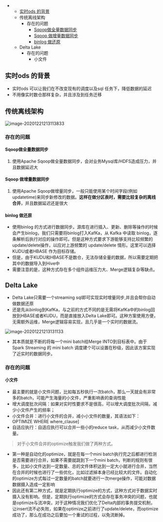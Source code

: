 - - [实时ods 的背景](#实时ods-的背景)
  - 传统离线架构
    - 存在的问题
      - [Sqoop做全量数据同步](#sqoop做全量数据同步)
      - [Sqoop 做增量数据同步](#sqoop-做增量数据同步)
      - [binlog 做还原](#binlog-做还原)
  - Delta Lake
    - 存在的问题
      - 小文件

## 实时ods 的背景

- 实时ods 可以让我们在不改变现有的调度以及sql 任务下，降低数据的延迟
- 不用像实时数仓那样复杂，并且涉及到任务迁移

## 传统离线架构

![image-20201221213113833](/Users/liuwenqiang/Library/Application%20Support/typora-user-images/image-20201221213113833.png)

### 存在的问题

#### Sqoop做全量数据同步

1. 使用Apache Sqoop做全量数据同步，会对业务Mysql库/HDFS造成压力，并且数据延迟大

#### Sqoop 做增量数据同步

1. 使用Apache Sqoop做增量同步，一般只能使用某个时间字段(例如updatetime)来同步新修改的数据。**这样在做分区表时，需要比较复杂的离线合并**，并且数据延迟还是很大

#### binlog 做还原

- 使用binlog 的方式进行数据同步。源库在进行插入、更新、删除等操作的时候会产生binlog，我们只需要将binlog打入KafKa，从 Kafka 中读取 binlog，逐条解析后执行对应的操作即可。但是这种方式要求下游能够支持比较频繁的update/delete操作，以应对上游频繁的 update/delete 情形。这里可以选择KUDU或者HBASE 作为目标存储。
- 但是，由于KUDU和HBASE不是数仓，无法存储全量的数据，所以需要定期把其中的数据导入到Hive中
- 需要注意的是，这种方式存在多个组件运维压力大、Merge逻辑复杂等缺点。

## Delta Lake

- Delta Lake只需要一个streaming sql即可实现实时增量同步,并且会帮你自动做数据还原
- 还是先从binlog到KafKa，与之前的方式不同的是无需将KafKa中的binlog回放到HBASE或者KUDU，而是直接放入Delta Lake即可。这种方案使用方便，无需额外运维，Merge逻辑容易实现，且几乎是一个实时的数据流。

![image-20201221213131133](https://kingcall.oss-cn-hangzhou.aliyuncs.com/blog/img/2020/12/21/21:31:31-image-20201221213131133.png)

- 其本质就是不断的将每一个mini batch给Merge INTO到目标表中。由于 Spark Streaming 的 mini batch 调度建个可以设置在秒级，因此该方案实现了近实时的数据同步。

### 存在的问题

#### 小文件

- 最主要的就是小文件问题，比如每五秒执行一次batch，那么一天就会有非常多的batch，可能产生海量的小文件，严重影响表的查询性能
- 增大调度批次间隔：如果对实时性要求不是很高，可以增大调度批次间隔，减少小文件产生的频率；
- 小文件合并：进行小文件的合并，减小小文件的数量，其语法如下：OPTIMIZE WHERE where_clause]
- 自适应执行：自适应执行可以合并一些小的reduce task，从而减少小文件数量。

> 对于小文件合并的optimize触发我们做了两种方式。

- 第一种是自动化的optimize，就是在每一个mini batch执行完之后都进行检测是否需要进行合并，如果不需要就跳到下一个mini batch，判断的规则有很多，比如小文件达到一定数量、总的文件体积达到一定大小就进行合并，当然在合并的时候也进行了一些优化，比如过滤掉本身已经比较大的文件。自动化的optimize方式每过一定数量的batch就要进行一次merge操作，可能对数据数据摄入造成一定影响
- 因此还有第二种方式，就是定期执行optimize的方式，这种方式对于数据实时摄入没有影响。但是，定期执行optimize的方式会存在事务冲突的问题，也就是optimize与流冲突，对于这种情况我们优化了Delta内部的事务提交机制，让insert流不必失败，如果在optimize之前进行了update/delete，而optimize成功了，那么在成功之后要加一个重试的过程，以免流断掉。


